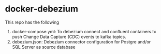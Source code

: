 # docker-debezium
This repo has the following
1. docker-compose.yml: To debezium connect and confluent containers to push Change Data Capture (CDC) events to kafka topics.
2. debezium.json: Debezium connector configuration for Postgre and/or SQL Server as source database

